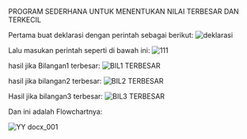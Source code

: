 PROGRAM SEDERHANA UNTUK MENENTUKAN NILAI TERBESAR DAN TERKECIL

Pertama buat deklarasi dengan perintah sebagai berikut:
![deklarasi](https://user-images.githubusercontent.com/56971806/67798344-e769b580-fab5-11e9-95e4-83347ea5b1c5.png)

Lalu masukan perintah seperti di bawah ini:
![111](https://user-images.githubusercontent.com/56971806/67798339-e6388880-fab5-11e9-9a5a-bd7a212d7309.png)

hasil jika Bilangan1 terbesar:
![BIL1 TERBESAR](https://user-images.githubusercontent.com/56971806/67798341-e6d11f00-fab5-11e9-9b6c-f8b3aec7c89f.png)

hasil jika bilangan2 terbesar:
![BIL2 TERBESAR](https://user-images.githubusercontent.com/56971806/67798342-e6d11f00-fab5-11e9-97f9-3a1e96ba1b5f.png)

Hasil jika bilangan3 terbesar:
![BIL3 TERBESAR](https://user-images.githubusercontent.com/56971806/67798343-e6d11f00-fab5-11e9-9a3a-5f923a03a9c1.png)

Dan ini adalah Flowchartnya:

![YY docx_001](https://user-images.githubusercontent.com/56971806/67798456-20098f00-fab6-11e9-89bf-c6b5bcf87990.png)
